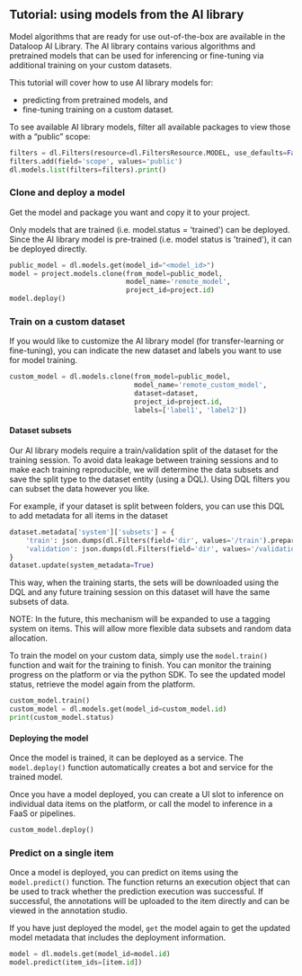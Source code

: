 ## Tutorial: using models from the AI library  
  
Model algorithms that are ready for use out-of-the-box are available in the Dataloop AI Library. The AI library contains various algorithms and pretrained models that can be used for inferencing or fine-tuning via additional training on your custom datasets.  
  
This tutorial will cover how to use AI library models for:  
  
- predicting from pretrained models, and  
- fine-tuning training on a custom dataset.  
  
To see available AI library models, filter all available packages to view those with a “public” scope:  
  

```python
filters = dl.Filters(resource=dl.FiltersResource.MODEL, use_defaults=False)
filters.add(field='scope', values='public')
dl.models.list(filters=filters).print()
```
### Clone and deploy a model  
  
Get the model and package you want and copy it to your project.  
  
Only models that are trained (i.e. model.status = 'trained') can be deployed. Since the AI library model is pre-trained (i.e. model status is 'trained'), it can be deployed directly.  
  

```python
public_model = dl.models.get(model_id="<model_id>")
model = project.models.clone(from_model=public_model,
                             model_name='remote_model',
                             project_id=project.id)
model.deploy()
```
### Train on a custom dataset  
  
If you would like to customize the AI library model (for transfer-learning or fine-tuning), you can indicate the new dataset and labels you want to use for model training.  
  

```python
custom_model = dl.models.clone(from_model=public_model,
                               model_name='remote_custom_model',
                               dataset=dataset,
                               project_id=project.id,
                               labels=['label1', 'label2'])
```
  
#### Dataset subsets  
Our AI library models require a train/validation split of the dataset for the training session. To avoid data leakage between training sessions and to make each training reproducible, we will determine the data subsets and save the split type to the dataset entity (using a DQL). Using DQL filters you can subset the data however you like.  
  
For example, if your dataset is split between folders, you can use this DQL to add metadata for all items in the dataset  

```python
dataset.metadata['system']['subsets'] = {
    'train': json.dumps(dl.Filters(field='dir', values='/train').prepare()),
    'validation': json.dumps(dl.Filters(field='dir', values='/validation').prepare()),
}
dataset.update(system_metadata=True)
```
This way, when the training starts, the sets will be downloaded using the DQL and any future training session on this dataset will have the same subsets of data.  
  
NOTE: In the future, this mechanism will be expanded to use a tagging system on items. This will allow more flexible data subsets and random data allocation.  
  
To train the model on your custom data, simply use the `model.train()` function and wait for the training to finish. You can monitor the training progress on the platform or via the python SDK. To see the updated model status, retrieve the model again from the platform.  
  

```python
custom_model.train()
custom_model = dl.models.get(model_id=custom_model.id)
print(custom_model.status)
```
#### Deploying the model  
  
Once the model is trained, it can be deployed as a service. The `model.deploy()` function automatically creates a bot and service for the trained model.  
  
Once you have a model deployed, you can create a UI slot to inference on individual data items on the platform, or call the model to inference in a FaaS or pipelines.  

```python
custom_model.deploy()
```
### Predict on a single item  
  
Once a model is deployed, you can predict on items using the `model.predict()` function. The function returns an execution object that can be used to track whether the prediction execution was successful. If successful, the annotations will be uploaded to the item directly and can be viewed in the annotation studio.  
  
If you have just deployed the model, `get` the model again to get the updated model metadata that includes the deployment information.  
  

```python
model = dl.models.get(model_id=model.id)
model.predict(item_ids=[item.id])
```
